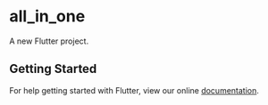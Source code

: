 # all_in_one

A new Flutter project.

## Getting Started

For help getting started with Flutter, view our online
[documentation](https://flutter.io/).
